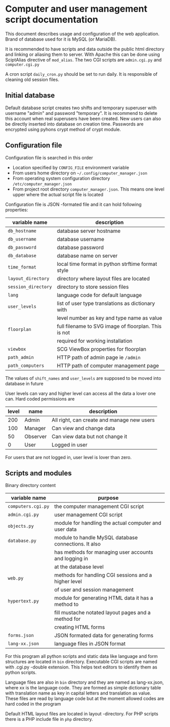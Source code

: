 Computer and user management script documentation
=================================================

This document describes usage and configuration of the web application. Brand
of database used for it is MySQL (or MariaDB).

It is recommended to have scripts and data outside the public html directory
and linking or aliasing them to server. With Apache this can be done using
SciptAlias directive of `mod_alias`. The two CGI scripts are `admin.cgi.py`
and `computer.cgi.py`

A cron script `daily_cron.py` should be set to run daily. It is responsible of cleaning
old session files.

Initial database
----------------

Default database script creates two shifts and temporary superuser with
username "admin" and password "temporary". It is recommend to delete this
account when real superusers have been created. New users can also be directly
inserted into database on creation time. Passwords are encrypted using pyhons
crypt method of crypt module.

Configuration file
------------------

Configuration file is searched in this order

* Location specified by `CONFIG_FILE` environment variable
* From users home directory on `~/.config/computer_manager.json`
* From operating system configuration directory `/etc/computer_manager.json`
* From project root directory `computer_manager.json`. This means one level
   upper where the actual script file is located

Configuration file is JSON -formated file and it can hold following properties:

| variable name       | description                                           |
|---------------------|-------------------------------------------------------|
| `db_hostname`       | database server hostname                              |
| `db_username`       | database username                                     |
| `db_password`       | database password                                     |
| `db_database`       | database name on server                               |
| `time_format`       | local time format in python strftime format style     |
| `layout_directory`  | directory where layout files are located              |
| `session_directory` | directory to store session files                      |
| `lang`              | language code for default language                    |
| `user_levels`       | list of user type translations as dictionary with     |
|                     | level number as key and type name as value            |
| `floorplan`         | full filename to SVG image of floorplan. This is not  |
|                     | required for working installation                     |
| `viewbox`           | SCG ViewBox properties for floorplan                  |
| `path_admin`        | HTTP path of admin page ie `/admin`                   |
| `path_computers`    | HTTP path of computer management page                 |

The values of `shift_names` and `user_levels` are supposed to be moved into
database in future

User levels can vary and higher level can access all the data a lover one can.
Hard coded permissions are

| level | name     | description                                |
|-------|----------|--------------------------------------------|
| 200   | Admin    | All right, can create and manage new users |
| 100   | Manager  | Can view and change data                   |
| 50    | Observer | Can view data but not change it            |
| 0     | User     | Logged in user                             |

For users that are not logged in, user level is lover than zero.

Scripts and modules
-------------------

Binary directory content

| variable name      | purpose                                               |
|--------------------|-------------------------------------------------------|
| `computers.cgi.py` | the computer management CGI script                    |
| `admin.cgi.py`     | user management CGI script                            |
| `objects.py`       | module for handling the actual computer and user data |
| `database.py`      | module to handle MySQL database connections. It also  |
|                    | has methods for managing user accounts and logging in |
|                    | at the database level                                 |
| `web.py`           | methods for handling CGI sessions and a higher level  |
|                    | of user and session management                        |
| `hypertext.py`     | module for generating HTML data it has a method to    |
|                    | fill mustache notated layout pages and a method for   |
|                    | creating HTML forms                                   |
| `forms.json`       | JSON formated data for generating forms               |
| `lang-xx.json`     | language files in JSON format                         |

For this program all python scripts and static data like language and form
structures are located in `bin` directory. Executable CGI scripts are named
with .cgi.py -double extension. This helps text editors to identify them as
python scripts.

Language files are also in `bin` directory and they are named as lang-xx.json,
where xx is the language code. They are formed as simple dictionary table with
translation name as key in capital letters and translation as value. These
files are read by language code but at the moment allowed codes are hard coded
in the program

Default HTML layout files are located in layout -directory. For PHP scripts
there is a PHP include file in `php` directory.

